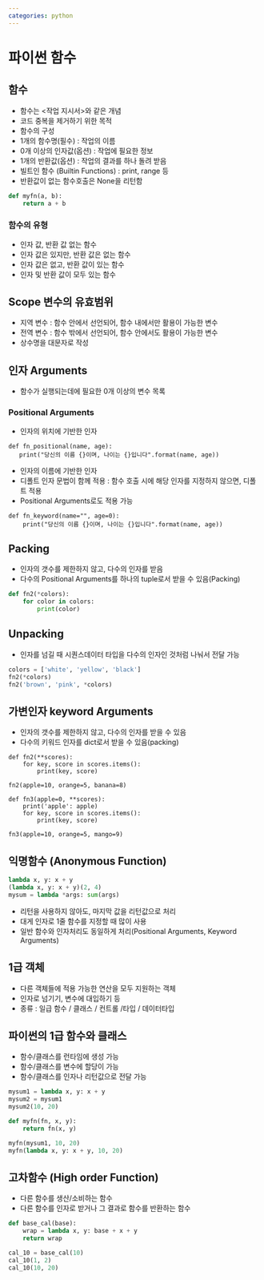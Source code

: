 ```yaml
---
categories: python
---
```



# 파이썬 함수


## 함수

* 함수는 <작업 지시서>와 같은 개념
 * 코드 중복을 제거하기 위한 목적
* 함수의 구성
 * 1개의 함수명(필수) : 작업의 이름
 * 0개 이상의 인자값(옵션) : 작업에 필요한 정보
 * 1개의 반환값(옵션) : 작업의 결과를 하나 돌려 받음
* 빌트인 함수 (Builtin Functions) : print, range 등
* 반환값이 없는 함수호출은 None을 리턴함

```python
def myfn(a, b):
	return a + b
```


### 함수의 유형

* 인자 값, 반환 값 없는 함수
* 인자 값은 있지만, 반환 값은 없는 함수
* 인자 값은 없고, 반환 값이 있는 함수
* 인자 및 반환 값이 모두 있는 함수

## Scope 변수의 유효범위

* 지역 변수 : 함수 안에서 선언되어, 함수 내에서만 활용이 가능한 변수
* 전역 변수 : 함수 밖에서 선언되어, 함수 안에서도 활용이 가능한 변수
 * 상수명을 대문자로 작성

## 인자 Arguments

* 함수가 실행되는데에 필요한 0개 이상의 변수 목록

### Positional Arguments

* 인자의 위치에 기반한 인자

```
def fn_positional(name, age):
   print("당신의 이름 {}이며, 나이는 {}입니다".format(name, age))
```

* 인자의 이름에 기반한 인자
 * 디폴트 인자 문법이 함께 적용 : 함수 호출 시에 해당 인자를 지정하지 않으면, 디폴트 적용
 * Positional Arguments로도 적용 가능

```
def fn_keyword(name="", age=0):
	print("당신의 이름 {}이며, 나이는 {}입니다".format(name, age))
```

## Packing

* 인자의 갯수를 제한하지 않고, 다수의 인자를 받음
* 다수의 Positional Arguments를 하나의 tuple로서 받을 수 있음(Packing)

```python
def fn2(*colors):
	for color in colors:
    	print(color)
```

## Unpacking

* 인자를 넘길 때 시퀀스데이터 타입을 다수의 인자인 것처럼 나눠서 전달 가능

```python
colors = ['white', 'yellow', 'black']
fn2(*colors)
fn2('brown', 'pink', *colors)
```

## 가변인자 keyword Arguments

* 인자의 갯수를 제한하지 않고, 다수의 인자를 받을 수 있음
* 다수의 키워드 인자를 dict로서 받을 수 있음(packing)

```pytnon
def fn2(**scores):
	for key, score in scores.items():
    	print(key, score)

fn2(apple=10, orange=5, banana=8)

def fn3(apple=0, **scores):
	print('apple': apple)
    for key, score in scores.items():
    	print(key, score)

fn3(apple=10, orange=5, mango=9)
```

## 익명함수 (Anonymous Function)

```python
lambda x, y: x + y
(lambda x, y: x + y)(2, 4)
mysum = lambda *args: sum(args)
```

* 리턴을 사용하지 않아도, 마지막 값을 리턴값으로 처리
* 대게 인자로 1줄 함수를 지정할 때 많이 사용
* 일반 함수와 인자처리도 동일하게 처리(Positional Arguments, Keyword Arguments)

## 1급 객체

* 다른 객체들에 적용 가능한 연산을 모두 지원하는 객체
 * 인자로 넘기기, 변수에 대입하기 등
 * 종류 : 일급 함수 / 클래스 / 컨트롤 /타입 / 데이터타입

## 파이썬의 1급 함수와 클래스

* 함수/클래스를 런타임에 생성 가능
* 함수/클래스를 변수에 할당이 가능
* 함수/클래스를 인자나 리턴값으로 전달 가능

```python
mysum1 = lambda x, y: x + y
mysum2 = mysum1
mysum2(10, 20)

def myfn(fn, x, y):
	return fn(x, y)

myfn(mysum1, 10, 20)
myfn(lambda x, y: x + y, 10, 20)
```
## 고차함수 (High order Function)

* 다른 함수를 생산/소비하는 함수
* 다른 함수를 인자로 받거나 그 결과로 함수를 반환하는 함수

```python
def base_cal(base):
	wrap = lambda x, y: base + x + y
    return wrap

cal_10 = base_cal(10)
cal_10(1, 2)
cal_10(10, 20)
```
